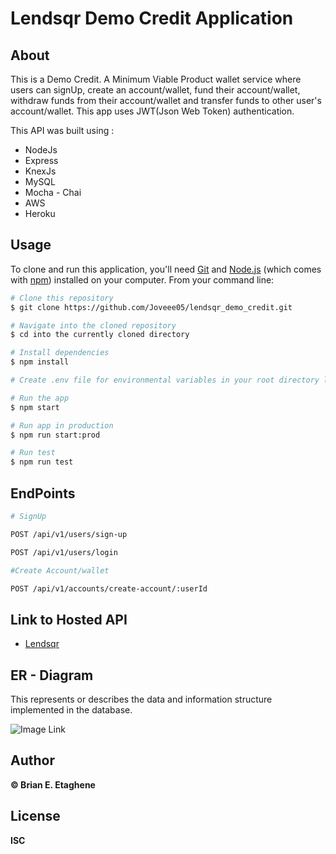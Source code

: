 # Lendsqr Demo Credit Application

## About
This is a Demo Credit. A Minimum Viable Product wallet service where users can signUp, create an account/wallet, fund their account/wallet, withdraw funds from their account/wallet and transfer funds to other user's account/wallet. This app uses JWT(Json Web Token) authentication.

This API was built using :
- NodeJs
- Express
- KnexJs
- MySQL
- Mocha - Chai
- AWS
- Heroku

## Usage
To clone and run this application, you'll need [Git](https://git-scm.com) and [Node.js](https://nodejs.org/en/download/) (which comes with [npm](http://npmjs.com)) installed on your computer. From your command line:

```bash
# Clone this repository
$ git clone https://github.com/Joveee05/lendsqr_demo_credit.git

# Navigate into the cloned repository
$ cd into the currently cloned directory

# Install dependencies
$ npm install

# Create .env file for environmental variables in your root directory like the config.env file and provide the keys

# Run the app
$ npm start

# Run app in production
$ npm run start:prod

# Run test
$ npm run test
```

## EndPoints
```bash
# SignUp

POST /api/v1/users/sign-up

POST /api/v1/users/login

#Create Account/wallet

POST /api/v1/accounts/create-account/:userId

```
## Link to Hosted API
- [Lendsqr](https://brian-etaghene-lendsqr-be-test.herokuapp.com/)


## ER - Diagram
This represents or describes the data and information structure implemented in the database.


![Image Link](https://github.com/Joveee05/lendsqr_demo_credit/blob/master/data/ER-diagram.png)

## Author
**©️ Brian E. Etaghene** 

## License 
**ISC**


